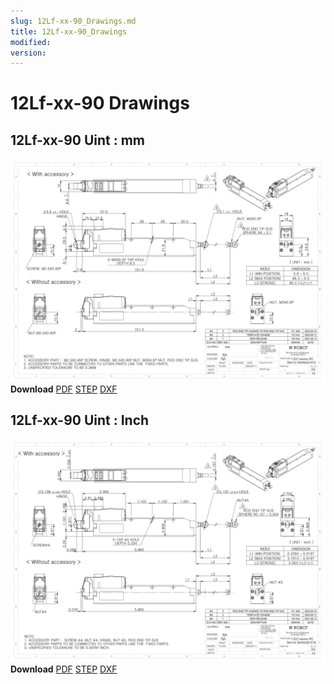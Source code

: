 ```yaml
---
slug: 12Lf-xx-90_Drawings.md
title: 12Lf-xx-90_Drawings
modified: 
version:
---
```

# 12Lf-xx-90 Drawings
## 12Lf-xx-90 Uint : mm
![12Lf-xxF-90 Drawing](./data/ENG-ver_12Lf-xxxxx-90-Servo-Series_mm__Rev03_20250526.png)  
**Download** <a class="downloadbtn" href="./data/ENG-ver_12Lf-xxxxx-90-Servo-Series_mm__Rev03_20250526.pdf" download>PDF</a> <a class="downloadbtn" href="./data/12Lf-xxxxx-90-Servo-Series_Rev03_20250523.step" download>STEP</a> <a class="downloadbtn" href="./data/12Lf-xxxxx-90-Servo-Seriesmm_Rev03_20250523.DXF" download>DXF</a>
## 12Lf-xx-90 Uint : Inch
![12Lf-xxF-27 Drawing](./data/ENG-ver_12Lf-xxxxx-90-Servo-Series_inch_Rev03_20250523.png)  
**Download** <a class="downloadbtn" href="./data/ENG-ver_12Lf-xxxxx-90-Servo-Series_inch_Rev03_20250523.pdf" download>PDF</a> <a class="downloadbtn" href="./data/12Lf-xxxxx-90-Servo-Series_Rev03_20250523.step" download>STEP</a> <a class="downloadbtn" href="./data/12Lf-xxxxx-90-Servo-Seriesinch_Rev03_20250523.DXF" download>DXF</a>